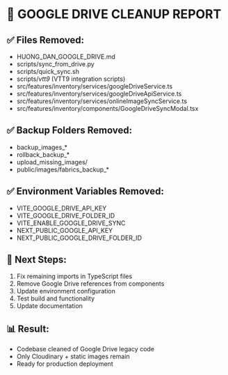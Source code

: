 # 🧹 GOOGLE DRIVE CLEANUP REPORT

## ✅ Files Removed:
- HUONG_DAN_GOOGLE_DRIVE.md
- scripts/sync_from_drive.py
- scripts/quick_sync.sh
- scripts/*vtt9* (VTT9 integration scripts)
- src/features/inventory/services/googleDriveService.ts
- src/features/inventory/services/googleDriveApiService.ts
- src/features/inventory/services/onlineImageSyncService.ts
- src/features/inventory/components/GoogleDriveSyncModal.tsx

## ✅ Backup Folders Removed:
- backup_images_*
- rollback_backup_*
- upload_missing_images/
- public/images/fabrics_backup_*

## ✅ Environment Variables Removed:
- VITE_GOOGLE_DRIVE_API_KEY
- VITE_GOOGLE_DRIVE_FOLDER_ID
- VITE_ENABLE_GOOGLE_DRIVE_SYNC
- NEXT_PUBLIC_GOOGLE_API_KEY
- NEXT_PUBLIC_GOOGLE_DRIVE_FOLDER_ID

## 🎯 Next Steps:
1. Fix remaining imports in TypeScript files
2. Remove Google Drive references from components
3. Update environment configuration
4. Test build and functionality
5. Update documentation

## 📊 Result:
- Codebase cleaned of Google Drive legacy code
- Only Cloudinary + static images remain
- Ready for production deployment
